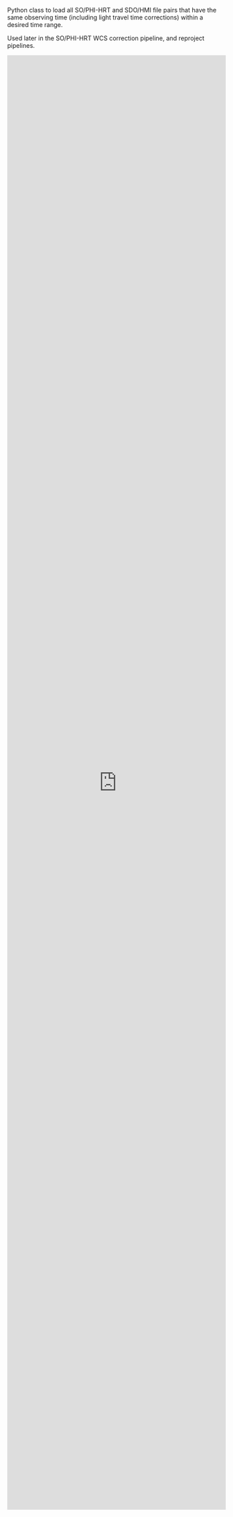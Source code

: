 Python class to load all SO/PHI-HRT and SDO/HMI file pairs that have the same observing time (including light travel time corrections) within a desired time range.

Used later in the SO/PHI-HRT WCS correction pipeline, and reproject pipelines.

<iframe frameborder="0" scrolling="no" style="width:100%; height:3355px;" allow="clipboard-write" src="https://emgithub.com/iframe.html?target=https%3A%2F%2Fgithub.com%2FJonasSinjan%2Far_long_term_oct_2023%2Fblob%2Fmain%2Fsrc%2Fload_hrt_hmi_files.py&style=github-dark-dimmed&type=code&showBorder=on&showLineNumbers=on&showFileMeta=on&showFullPath=on&showCopy=on"></iframe>